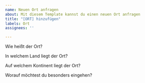 ```yaml
---
name: Neuen Ort anfragen
about: Mit diesem Template kannst du einen neuen Ort anfragen
title: "[ORT] hinzufügen"
labels: Ort
assignees: ''

---
```


Wie heißt der Ort?

In welchem Land liegt der Ort?

Auf welchem Kontinent liegt der Ort?

Worauf möchtest du besonders eingehen?
